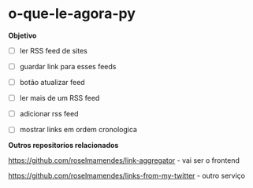 # o-que-le-agora-py

**Objetivo**

- [ ] ler RSS feed de sites

- [ ] guardar link para esses feeds

- [ ] botão atualizar feed

- [ ] ler mais de um RSS feed

- [ ] adicionar rss feed

- [ ] mostrar links em ordem cronologica

**Outros repositorios relacionados**

https://github.com/roselmamendes/link-aggregator - vai ser o frontend

https://github.com/roselmamendes/links-from-my-twitter - outro serviço
